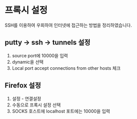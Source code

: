 # 프록시 설정

SSH를 이용하여 우회하여 인터넷에 접근하는 방법을 정리하였습니다.

## putty -> ssh -> tunnels 설정

1. source port에 10000을 입력
2. dynamic을 선택
3. Local port accept connections from other hosts 체크

## Firefox 설정

1. 설정 - 연결설정
2. 수동으로 프록시 설정 선택
3. SOCKS 호스트에 localhost 포트에는 10000을 입력
